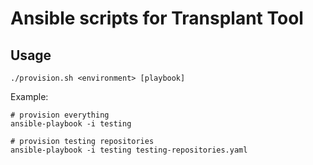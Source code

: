 Ansible scripts for Transplant Tool
===================================

Usage
-----

    ./provision.sh <environment> [playbook]

Example:

    # provision everything
    ansible-playbook -i testing

    # provision testing repositories
    ansible-playbook -i testing testing-repositories.yaml
